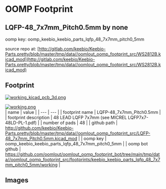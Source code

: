 # OOMP Footprint  
## LQFP-48_7x7mm_Pitch0.5mm  by none  
  
oomp key: oomp_keebio_keebio_parts_lqfp_48_7x7mm_pitch0_5mm  
  
source repo at: [http://gitlab.com/keebio/Keebio-Parts.pretty/blob/master/tmp/data//oomlout_oomp_footprint_src/WS2812B.kicad_mod](http://gitlab.com/keebio/Keebio-Parts.pretty/blob/master/tmp/data//oomlout_oomp_footprint_src/WS2812B.kicad_mod)  
## Footprint  
  
[![working_kicad_pcb_3d.png](working_kicad_pcb_3d_600.png)](working_kicad_pcb_3d.png)  
  
[![working.png](working_600.png)](working.png)  
| name | value | 
| --- | --- | 
| footprint name | LQFP-48_7x7mm_Pitch0.5mm | 
| footprint description | 48 LEAD LQFP 7x7mm (see MICREL LQFP7x7-48LD-PL-1.pdf) | 
| number of pads | 48 | 
| github path | http://github.com/keebio/Keebio-Parts.pretty/blob/master/tmp/data//oomlout_oomp_footprint_src/LQFP-48_7x7mm_Pitch0.5mm.kicad_mod | 
| oomp key | oomp_keebio_keebio_parts_lqfp_48_7x7mm_pitch0_5mm | 
| oomp bot github | https://github.com/oomlout/oomlout_oomp_footprint_bot/tree/main/tmp/data//oomlout_oomp_footprint_src/footprints/keebio_keebio_parts_lqfp_48_7x7mm_pitch0_5mm/working | 
## Images  
